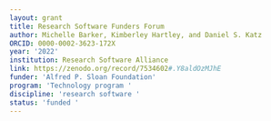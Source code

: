 ```yaml
---
layout: grant
title: Research Software Funders Forum
author: Michelle Barker, Kimberley Hartley, and Daniel S. Katz
ORCID: 0000-0002-3623-172X
year: '2022'
institution: Research Software Alliance
link: https://zenodo.org/record/7534602#.Y8aldOzMJhE
funder: 'Alfred P. Sloan Foundation'
program: 'Technology program '
discipline: 'research software '
status: 'funded '
---
```


